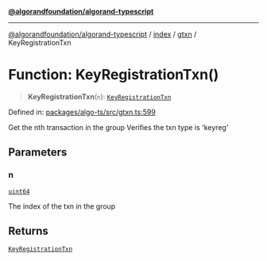 [**@algorandfoundation/algorand-typescript**](../../../../README.md)

***

[@algorandfoundation/algorand-typescript](../../../../README.md) / [index](../../../README.md) / [gtxn](../README.md) / KeyRegistrationTxn

# Function: KeyRegistrationTxn()

> **KeyRegistrationTxn**(`n`): [`KeyRegistrationTxn`](../interfaces/KeyRegistrationTxn.md)

Defined in: [packages/algo-ts/src/gtxn.ts:599](https://github.com/algorandfoundation/puya-ts/blob/main/packages/algo-ts/src/gtxn.ts#L599)

Get the nth transaction in the group
Verifies the txn type is 'keyreg'

## Parameters

### n

[`uint64`](../../../type-aliases/uint64.md)

The index of the txn in the group

## Returns

[`KeyRegistrationTxn`](../interfaces/KeyRegistrationTxn.md)

